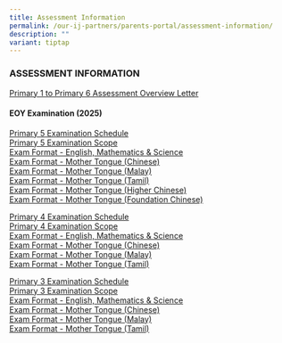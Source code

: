```yaml
---
title: Assessment Information
permalink: /our-ij-partners/parents-portal/assessment-information/
description: ""
variant: tiptap
---
```

<h3>ASSESSMENT INFORMATION</h3>
<p><a href="/files/Assessment Information /21_Jan_2025_P1_P6_Assessment_Overview_Letter_HA_P1_6_PMY_007_2025.pdf" rel="noopener nofollow" target="_blank">Primary 1 to Primary 6 Assessment Overview Letter</a>
</p>
<h4><strong>EOY Examination (2025)</strong></h4>
<p><a href="/files/2025 EOY Exam/P5_EOY_EXAMINATION_SCHEDULE_2025.pdf" rel="noopener nofollow" target="_blank">Primary 5 Examination Schedule</a>
<br><a href="/files/2025 EOY Exam/P5_EOY_SCOPE_2025.pdf" rel="noopener nofollow" target="_blank">Primary 5 Examination Scope</a>
<br><a href="/files/P3_EOY_EXAM_FORMAT_EL__MATH___SC.pdf" rel="noopener nofollow" target="_blank">Exam Format - English, Mathematics &amp; Science</a>
<br><a href="/files/2025 EOY Exam/P5_EOY_EXAM_FORMAT_CL.pdf" rel="noopener nofollow" target="_blank">Exam Format - Mother Tongue (Chinese)</a>
<br><a href="/files/2025 EOY Exam/P5_EOY_EXAM_FORMAT_ML.pdf" rel="noopener nofollow" target="_blank">Exam Format - Mother Tongue (Malay)</a>
<br><a href="/files/2025 EOY Exam/P5_EOY_EXAM_FORMAT_TL.pdf" rel="noopener nofollow" target="_blank">Exam Format - Mother Tongue (Tamil)</a>
<br><a href="/files/2025 EOY Exam/P5_EOY_EXAM_FORMAT_HCL.pdf" rel="noopener nofollow" target="_blank">Exam Format - Mother Tongue (Higher Chinese)</a>
<br><a href="/files/2025 EOY Exam/P5_EOY_EXAM_FORMAT_FCL.pdf" rel="noopener nofollow" target="_blank">Exam Format - Mother Tongue (Foundation Chinese)</a>
</p>
<p><a href="/files/P4_EOY_EXAMINATION_SCHEDULE_2025.pdf" rel="noopener nofollow" target="_blank">Primary 4 Examination Schedule</a>
<br><a href="/files/2025 EOY Exam/P4_EOY_SCOPE_2025.pdf" rel="noopener nofollow" target="_blank">Primary 4 Examination Scope</a>
<br><a href="/files/P4_EOY_EXAM_FORMAT_EL__MATH___SC.pdf" rel="noopener nofollow" target="_blank">Exam Format - English, Mathematics &amp; Science</a>
<br><a href="/files/2025 EOY Exam/P4_EOY_EXAM_FORMAT_CL.pdf" rel="noopener nofollow" target="_blank">Exam Format - Mother Tongue (Chinese)</a>
<br><a href="/files/2025 EOY Exam/P4_EOY_EXAM_FORMAT_ML.pdf" rel="noopener nofollow" target="_blank">Exam Format - Mother Tongue (Malay)</a>
<br><a href="/files/2025 EOY Exam/P3_EOY_EXAM_FORMAT_TL.pdf" rel="noopener nofollow" target="_blank">Exam Format - Mother Tongue (Tamil)</a>
</p>
<p><a href="/files/2025 EOY Exam/P3_EOY_EXAMINATION_SCHEDULE_2025.pdf" rel="noopener nofollow" target="_blank">Primary 3 Examination Schedule</a>
<br><a href="/files/2025 EOY Exam/P3_EOY_SCOPE_2025.pdf" rel="noopener nofollow" target="_blank">Primary 3 Examination Scope</a>
<br><a href="/files/P3_EOY_EXAM_FORMAT_EL__MATH___SC.pdf" rel="noopener nofollow" target="_blank">Exam Format - English, Mathematics &amp; Science</a>
<br><a href="/files/2025 EOY Exam/P3_EOY_EXAM_FORMAT_CL.pdf" rel="noopener nofollow" target="_blank">Exam Format - Mother Tongue (Chinese)</a>
<br><a href="/files/2025 EOY Exam/P3_EOY_EXAM_FORMAT_ML.pdf" rel="noopener nofollow" target="_blank">Exam Format - Mother Tongue (Malay)</a>
<br><a href="/files/2025 EOY Exam/P3_EOY_EXAM_FORMAT_TL.pdf" rel="noopener nofollow" target="_blank">Exam Format - Mother Tongue (Tamil)</a>
</p>
<p></p>
<p></p>
<p></p>
<p></p>
<p></p>
<p></p>